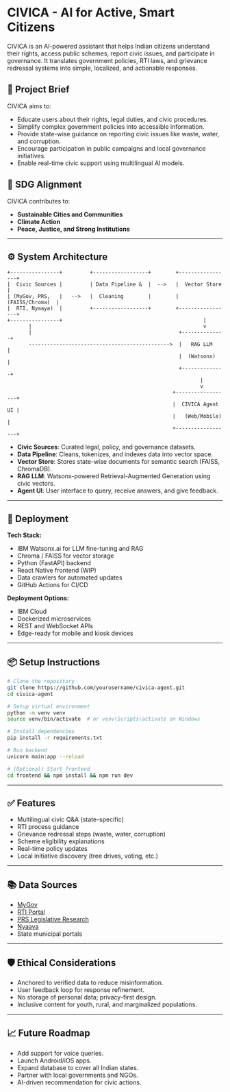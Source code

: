 # CIVICA - AI for Active, Smart Citizens

CIVICA is an AI-powered assistant that helps Indian citizens understand their rights, access public schemes, report civic issues, and participate in governance. It translates government policies, RTI laws, and grievance redressal systems into simple, localized, and actionable responses.

## 🧠 Project Brief

CIVICA aims to:
- Educate users about their rights, legal duties, and civic procedures.
- Simplify complex government policies into accessible information.
- Provide state-wise guidance on reporting civic issues like waste, water, and corruption.
- Encourage participation in public campaigns and local governance initiatives.
- Enable real-time civic support using multilingual AI models.

## 🎯 SDG Alignment
CIVICA contributes to:
- **Sustainable Cities and Communities**
- **Climate Action**
- **Peace, Justice, and Strong Institutions**

---

## ⚙️ System Architecture

```
+----------------+         +------------------+        +-----------------+
|  Civic Sources |         | Data Pipeline &  |  -->   |  Vector Store   |
| (MyGov, PRS,   |   -->   |  Cleaning        |        | (FAISS/Chroma)  |
|  RTI, Nyaaya)  |         +------------------+        +-----------------+
+----------------+                                              |
       |                                                        v
       |                                                +--------------+
       ---------------------------------------------->  |   RAG LLM    |
                                                        |  (Watsonx)   |
                                                        +--------------+
                                                               |
                                                               v
                                                      +------------------+
                                                      |  CIVICA Agent UI |
                                                      |   (Web/Mobile)   |
                                                      +------------------+
```

- **Civic Sources**: Curated legal, policy, and governance datasets.
- **Data Pipeline**: Cleans, tokenizes, and indexes data into vector space.
- **Vector Store**: Stores state-wise documents for semantic search (FAISS, ChromaDB).
- **RAG LLM**: Watsonx-powered Retrieval-Augmented Generation using civic vectors.
- **Agent UI**: User interface to query, receive answers, and give feedback.

---

## 🚀 Deployment

**Tech Stack:**
- IBM Watsonx.ai for LLM fine-tuning and RAG
- Chroma / FAISS for vector storage
- Python (FastAPI) backend
- React Native frontend (WIP)
- Data crawlers for automated updates
- GitHub Actions for CI/CD

**Deployment Options:**
- IBM Cloud
- Dockerized microservices
- REST and WebSocket APIs
- Edge-ready for mobile and kiosk devices

---

## 📦 Setup Instructions

```bash
# Clone the repository
git clone https://github.com/yourusername/civica-agent.git
cd civica-agent

# Setup virtual environment
python -m venv venv
source venv/bin/activate  # or venv\Scripts\activate on Windows

# Install dependencies
pip install -r requirements.txt

# Run backend
uvicorn main:app --reload

# (Optional) Start frontend
cd frontend && npm install && npm run dev
```

---

## ✅ Features

- Multilingual civic Q&A (state-specific)
- RTI process guidance
- Grievance redressal steps (waste, water, corruption)
- Scheme eligibility explanations
- Real-time policy updates
- Local initiative discovery (tree drives, voting, etc.)

---

## 📚 Data Sources

- [MyGov](https://www.mygov.in/)
- [RTI Portal](https://rtionline.gov.in/)
- [PRS Legislative Research](https://prsindia.org/)
- [Nyaaya](https://nyaaya.org/)
- State municipal portals

---

## 🛡️ Ethical Considerations

- Anchored to verified data to reduce misinformation.
- User feedback loop for response refinement.
- No storage of personal data; privacy-first design.
- Inclusive content for youth, rural, and marginalized populations.

---

## 📈 Future Roadmap

- Add support for voice queries.
- Launch Android/iOS apps.
- Expand database to cover all Indian states.
- Partner with local governments and NGOs.
- AI-driven recommendation for civic actions.
